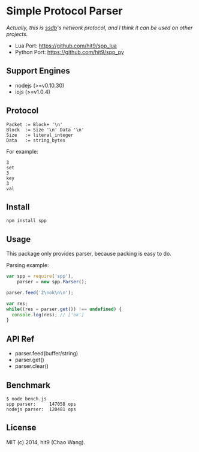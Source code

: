 Simple Protocol Parser
======================

*Actually, this is [ssdb](http://ssdb.io)'s network protocol, and I think it can
be used on other projects.*

- Lua Port: https://github.com/hit9/spp_lua
- Python Port: https://github.com/hit9/spp_py


Support Engines
--------------

- nodejs (>=v0.10.30)
- iojs (>=v1.0.4)

Protocol
--------

```
Packet := Block+ '\n'
Block  := Size '\n' Data '\n'
Size   := literal_integer
Data   := string_bytes
```

For example:

```
3
set
3
key
3
val

```

Install
-------

```
npm install spp
```

Usage
-----

This package only provides parser, because packing is
easy to do.


Parsing example:

```js
var spp = require('spp'),
    parser = new spp.Parser();

parser.feed('2\nok\n\n');

var res;
while((res = parser.get()) !== undefined) {
  console.log(res); // ['ok']
}
```

API Ref
-------

- parser.feed(buffer/string)
- parser.get()
- parser.clear()

Benchmark
---------

```
$ node bench.js
spp parser:     147058 ops
nodejs parser:  120481 ops
```

License
-------

MIT (c) 2014, hit9 (Chao Wang).
